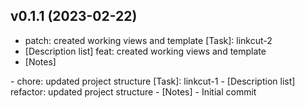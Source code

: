 ## v0.1.1 (2023-02-22)


- patch: created working views and template [Task]: linkcut-2
- [Description list]
feat: created working views and template
- [Notes]
<notes>
- chore: updated project structure [Task]: linkcut-1
- [Description list]
refactor: updated project structure
- [Notes]
<notes>
- Initial commit
